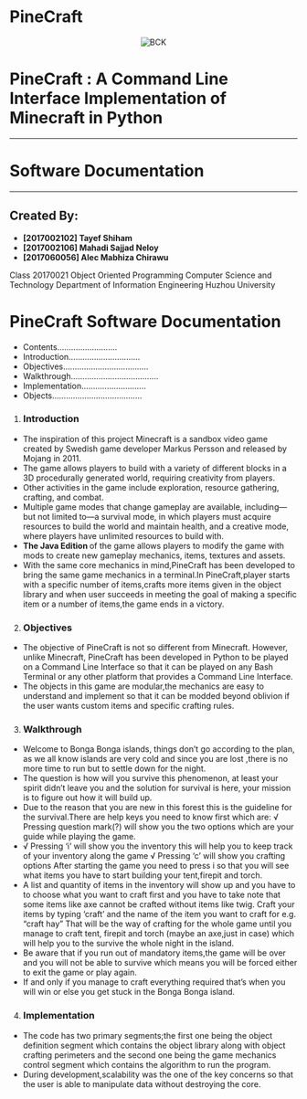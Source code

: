 # PineCraft
 
<p align="center"><img alt="BCK" src="http://www.desktopimages.org/pictures/2013/0717/4/creeper-minecraft-anime-ende-wallpaper-694391.jpg"></p>

# PineCraft : A Command Line Interface Implementation of Minecraft in Python
_____________________________________________
# Software Documentation
_____________________________________________________________________________ 
## Created By:
* <b>[2017002102] Tayef Shiham </b>
* <b>[2017002106] Mahadi Sajjad Neloy </b>
* <b>[2017060056] Alec Mabhiza Chirawu </b>
<p> Class 20170021 Object Oriented Programming Computer Science and Technology Department of Information Engineering Huzhou University </p>


# PineCraft Software Documentation
* Contents..........................
* Introduction............................... 
* Objectives..................................... 
* Walkthrough...................................... 
* Implementation............................ 
* Objects.......................................
1. ### Introduction 

* The inspiration of this project Minecraft is a sandbox video game created by Swedish game developer Markus Persson and released by Mojang in 2011.
* The game allows players to build with a variety of different blocks in a 3D procedurally generated world, requiring creativity from players. 
* Other activities in the game include exploration, resource gathering, crafting, and combat. 
* Multiple game modes that change gameplay are available, including—but not limited to—a survival mode, in which players must acquire resources to build the world and maintain health, and a creative mode, where players have unlimited resources to build with. 
* <b>The Java Edition </b> of the game allows players to modify the game with mods to create new gameplay mechanics, items, textures and assets.
* With the same core mechanics in mind,PineCraft has been developed to bring the same game mechanics in a terminal.In PineCraft,player starts with a specific number of items,crafts more items given in the object library and when user succeeds in meeting the goal of making a specific item or a number of items,the game ends in a victory. 
 
 
2. ### Objectives 
* The objective of PineCraft is not so different from Minecraft. However, unlike Minecraft, PineCraft has been developed in Python to be played on a Command Line Interface so that it can be played on any Bash Terminal or any other platform that provides a Command Line Interface.
* The objects in this game are modular,the mechanics are easy to understand and implement so that it can be modded beyond oblivion if the user wants custom items and specific crafting rules. 
3. ### Walkthrough 
* Welcome to Bonga Bonga islands, things don’t go according to the plan, as we all know islands are very cold and since you are lost ,there is no more time to run but to settle down for the night. 
* The question is how will you survive this phenomenon, at least your spirit didn’t leave you and the solution for survival is here, your mission is to figure out how it will build up. 
* Due to the reason that you are new in this forest this is the guideline for the survival.There are help keys you need to know first which are: √ Pressing question mark(?) will show you the two options which are your guide while playing the game.
* √ Pressing ‘i’ will show you the inventory this will help you to keep track of your inventory along the game √ Pressing ‘c’ will show you crafting options After starting the game you need to press i so that you will see what items you have to start building your tent,firepit and torch. 
* A list and quantity of items in the inventory will show up and you have to to choose what you want to craft first and you have to take note that some items like axe cannot be crafted without items like twig. Craft your items by typing ‘craft’ and the name of the item you want to craft for e.g. “craft hay” That will be the way of crafting for the whole game until you manage to craft tent, firepit and torch (maybe an axe,just in case) which will help you to the survive the whole night in the island.
* Be aware that if you run out of mandatory items,the game will be over and you will not be able to survive which means you will be forced either to exit the game or play again. 
* If and only if you manage to craft everything required that’s when you will win or else you get stuck in the Bonga Bonga island.
4. ### Implementation 
* The code has two primary segments;the first one being the object definition segment which contains the object library along with object crafting perimeters and the second one being the game mechanics control segment which contains the algorithm to run the program.
* During development,scalability was the one of the key concerns so that the user is able to manipulate data without destroying the core. 

